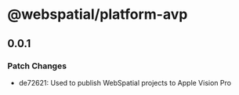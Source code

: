 # @webspatial/platform-avp

## 0.0.1

### Patch Changes

- de72621: Used to publish WebSpatial projects to Apple Vision Pro
